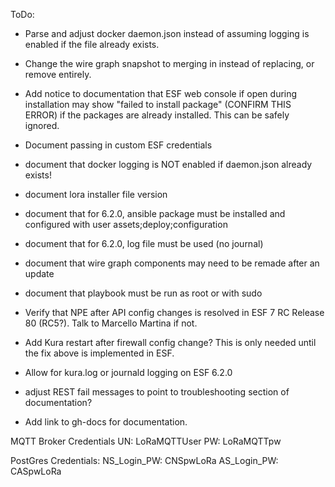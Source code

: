 ToDo:
* Parse and adjust docker daemon.json instead of assuming logging is enabled if the file already exists. 
* Change the wire graph snapshot to merging in instead of replacing, or remove entirely. 

* Add notice to documentation that ESF web console if open during installation may show "failed to install package" (CONFIRM THIS ERROR) if the packages are already installed. This can be safely ignored. 
* Document passing in custom ESF credentials
* document that docker logging is NOT enabled if daemon.json already exists!
* document lora installer file version
* document that for 6.2.0, ansible package must be installed and configured with user assets;deploy;configuration
* document that for 6.2.0, log file must be used (no journal)
* document that wire graph components may need to be remade after an update
* document that playbook must be run as root or with sudo

* Verify that NPE after API config changes is resolved in ESF 7 RC Release 80 (RC5?). Talk to Marcello Martina if not.
* Add Kura restart after firewall config change? This is only needed until the fix above is implemented in ESF.
* Allow for kura.log or journald logging on ESF 6.2.0

* adjust REST fail messages to point to troubleshooting section of documentation?

* Add link to gh-docs for documentation. 

MQTT Broker Credentials
UN: LoRaMQTTUser
PW: LoRaMQTTpw

PostGres Credentials:
NS_Login_PW: CNSpwLoRa
AS_Login_PW: CASpwLoRa

